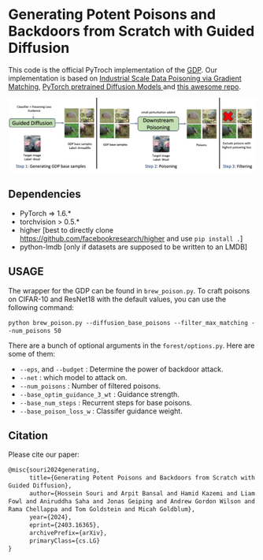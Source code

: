 # Generating Potent Poisons and Backdoors from Scratch with Guided Diffusion

This code is the official PyTroch implementation of the [GDP](https://arxiv.org/abs/2403.16365). Our implementation is based on [Industrial Scale Data Poisoning via Gradient Matching](https://github.com/JonasGeiping/poisoning-gradient-matching), [PyTorch pretrained Diffusion Models
](https://github.com/pesser/pytorch_diffusion) and [this awesome repo](https://github.com/JonasGeiping/data-poisoning).

![Overview](Schematic.png)


## Dependencies

- PyTorch => 1.6.*
- torchvision > 0.5.*
- higher [best to directly clone https://github.com/facebookresearch/higher and use ```pip install .```]
- python-lmdb [only if datasets are supposed to be written to an LMDB]




## USAGE

The wrapper for the GDP can be found in `brew_poison.py`. To craft poisons on CIFAR-10 and ResNet18 with the default values, you can use the following command:

```shell
python brew_poison.py --diffusion_base_poisons --filter_max_matching --num_poisons 50
```


There are a bunch of optional arguments in the ```forest/options.py```. Here are some of them:

- ```--eps```, and ```--budget``` : Determine the power of backdoor attack.
- ```--net``` : which model to attack on.
- ```--num_poisons``` : Number of filtered poisons.
- ```--base_optim_guidance_3_wt``` : Guidance strength.
- ```--base_num_steps``` : Recurrent steps for base poisons.
- ```--base_poison_loss_w``` : Classifer guidance weight.

## Citation
Please cite our paper:

```
@misc{souri2024generating,
      title={Generating Potent Poisons and Backdoors from Scratch with Guided Diffusion}, 
      author={Hossein Souri and Arpit Bansal and Hamid Kazemi and Liam Fowl and Aniruddha Saha and Jonas Geiping and Andrew Gordon Wilson and Rama Chellappa and Tom Goldstein and Micah Goldblum},
      year={2024},
      eprint={2403.16365},
      archivePrefix={arXiv},
      primaryClass={cs.LG}
}
```
